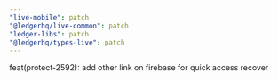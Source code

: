 ```yaml
---
"live-mobile": patch
"@ledgerhq/live-common": patch
"ledger-libs": patch
"@ledgerhq/types-live": patch
---
```


feat(protect-2592): add other link on firebase for quick access recover
